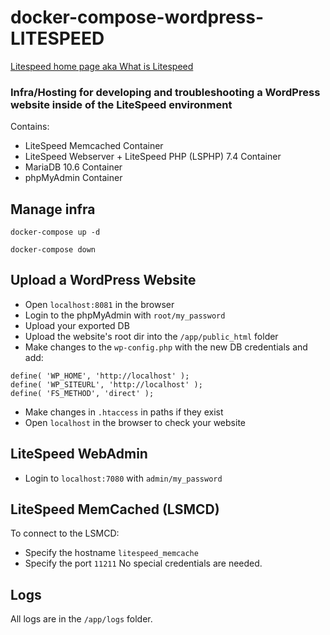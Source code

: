 # docker-compose-wordpress-LITESPEED
[Litespeed home page aka What is Litespeed](https://www.litespeedtech.com/)
### Infra/Hosting for developing and troubleshooting a WordPress website inside of the LiteSpeed environment
Contains: 
* LiteSpeed Memcached Container
* LiteSpeed Webserver + LiteSpeed PHP (LSPHP) 7.4 Container
* MariaDB 10.6 Container
* phpMyAdmin Container

## Manage infra
`docker-compose up -d`

`docker-compose down`

## Upload a WordPress Website
* Open `localhost:8081` in the browser
* Login to the phpMyAdmin with `root/my_password`
* Upload your exported DB
* Upload the website's root dir into the `/app/public_html` folder
* Make changes to the `wp-config.php` with the new DB credentials and add:
```
define( 'WP_HOME', 'http://localhost' ); 
define( 'WP_SITEURL', 'http://localhost' );
define( 'FS_METHOD', 'direct' );
```
* Make changes in `.htaccess` in paths if they exist
* Open `localhost` in the browser to check your website
## LiteSpeed WebAdmin
* Login to `localhost:7080` with `admin/my_password`
## LiteSpeed MemCached (LSMCD)
To connect to the LSMCD:
* Specify the hostname `litespeed_memcache`
* Specify the port `11211`
No special credentials are needed.
## Logs
All logs are in the `/app/logs` folder.
